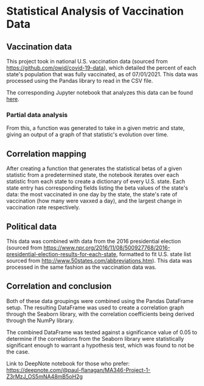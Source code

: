 # Statistical Analysis of Vaccination Data

## Vaccination data
This project took in national U.S. vaccination data (sourced from https://github.com/owid/covid-19-data), which detailed the percent of each state's population that was fully vaccinated, as of 07/01/2021. This data was processed using the Pandas library to read in the CSV file.

The corresponding Jupyter notebook that analyzes this data can be found [here](https://pauljflanagan.github.io/vaccination_politics_correlation/ "Vaccination Jupyter Notebook").

### Partial data analysis
From this, a function was generated to take in a given metric and state, giving an output of a graph of that statistic's evolution over time.

## Correlation mapping
After creating a function that generates the statistical betas of a given statistic from a predetermined state, the notebook iterates over each statistic from each state to create a dictionary of every U.S. state. Each state entry has corresponding fields listing the beta values of the state's data: the most vaccinated in one day by the state, the state's rate of vaccination (how many were vaxxed a day), and the largest change in vaccination rate respectively.

## Political data
This data was combined with data from the 2016 presidential election (sourced from https://www.npr.org/2016/11/08/500927768/2016-presidential-election-results-for-each-state, formatted to fit U.S. state list sourced from http://www.50states.com/abbreviations.htm). This data was processed in the same fashion as the vaccination data was.

## Correlation and conclusion
Both of these data groupings were combined using the Pandas DataFrame setup. The resulting DataFrame was used to create a correlation graph through the Seaborn library, with the correlation coefficients being derived through the NumPy library.

The combined DataFrame was tested against a significance value of 0.05 to determine if the correlations from the Seaborn library were statistically significant enough to warrant a hypothesis test, which was found to not be the case.

Link to DeepNote notebook for those who prefer:
https://deepnote.com/@paul-flanagan/MA346-Project-1-Z3rMzJ_OS5mNA48mB5oH2g
